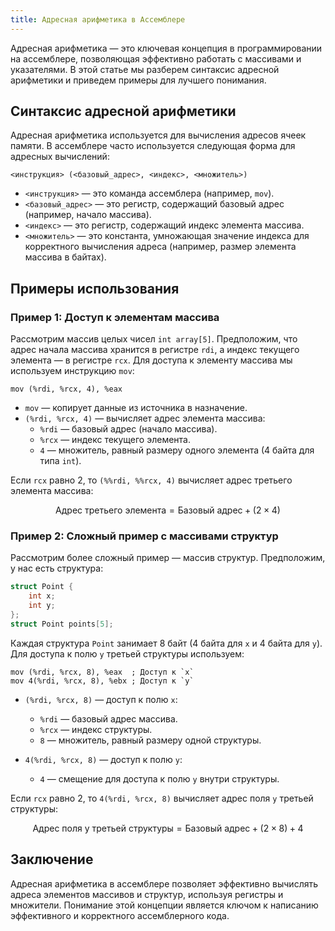 ```yaml
---
title: Адресная арифметика в Ассемблере
---
```


Адресная арифметика — это ключевая концепция в программировании на ассемблере, позволяющая эффективно работать с массивами и указателями. В этой статье мы разберем синтаксис адресной арифметики и приведем примеры для лучшего понимания.

## Синтаксис адресной арифметики

Адресная арифметика используется для вычисления адресов ячеек памяти. В ассемблере часто используется следующая форма для адресных вычислений:

```assembly
<инструкция> (<базовый_адрес>, <индекс>, <множитель>)
```

- `<инструкция>` — это команда ассемблера (например, `mov`).
- `<базовый_адрес>` — это регистр, содержащий базовый адрес (например, начало массива).
- `<индекс>` — это регистр, содержащий индекс элемента массива.
- `<множитель>` — это константа, умножающая значение индекса для корректного вычисления адреса (например, размер элемента массива в байтах).

## Примеры использования

### Пример 1: Доступ к элементам массива

Рассмотрим массив целых чисел `int array[5]`. Предположим, что адрес начала массива хранится в регистре `rdi`, а индекс текущего элемента — в регистре `rcx`. Для доступа к элементу массива мы используем инструкцию `mov`:

```assembly
mov (%rdi, %rcx, 4), %eax
```

- `mov` — копирует данные из источника в назначение.
- `(%rdi, %rcx, 4)` — вычисляет адрес элемента массива:
  - `%rdi` — базовый адрес (начало массива).
  - `%rcx` — индекс текущего элемента.
  - `4` — множитель, равный размеру одного элемента (4 байта для типа `int`).

Если `rcx` равно 2, то `(%%rdi, %%rcx, 4)` вычисляет адрес третьего элемента массива:

$$\text{Адрес третьего элемента} = \text{Базовый адрес} + (2 \times 4)$$

### Пример 2: Сложный пример с массивами структур

Рассмотрим более сложный пример — массив структур. Предположим, у нас есть структура:

```c
struct Point {
    int x;
    int y;
};
struct Point points[5];
```

Каждая структура `Point` занимает 8 байт (4 байта для `x` и 4 байта для `y`). Для доступа к полю `y` третьей структуры используем:

```assembly
mov (%rdi, %rcx, 8), %eax  ; Доступ к `x`
mov 4(%rdi, %rcx, 8), %ebx ; Доступ к `y`
```

- `(%rdi, %rcx, 8)` — доступ к полю `x`:
  - `%rdi` — базовый адрес массива.
  - `%rcx` — индекс структуры.
  - `8` — множитель, равный размеру одной структуры.

- `4(%rdi, %rcx, 8)` — доступ к полю `y`:
  - `4` — смещение для доступа к полю `y` внутри структуры.

Если `rcx` равно 2, то `4(%rdi, %rcx, 8)` вычисляет адрес поля `y` третьей структуры:

$$\text{Адрес поля y третьей структуры} = \text{Базовый адрес} + (2 \times 8) + 4$$

## Заключение

Адресная арифметика в ассемблере позволяет эффективно вычислять адреса элементов массивов и структур, используя регистры и множители. Понимание этой концепции является ключом к написанию эффективного и корректного ассемблерного кода.